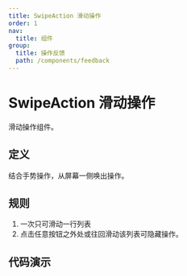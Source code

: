 ```yaml
---
title: SwipeAction 滑动操作
order: 1
nav:
  title: 组件
group:
  title: 操作反馈
  path: /components/feedback
---
```


# SwipeAction 滑动操作

滑动操作组件。

## 定义

结合手势操作，从屏幕一侧唤出操作。

## 规则

1.  一次只可滑动一行列表
2.  点击任意按钮之外处或往回滑动该列表可隐藏操作。

## 代码演示

<code src="./demo/index.tsx" />

<API src="../../../src/SwipeAction/index.tsx"></API>
